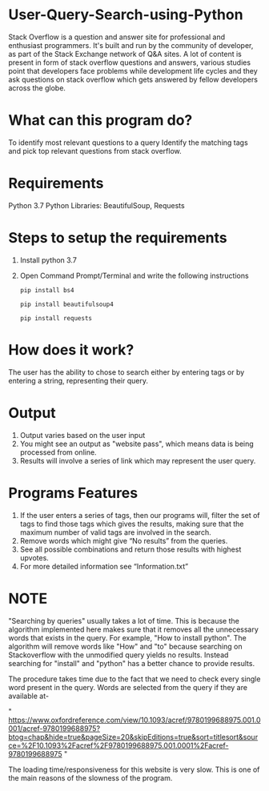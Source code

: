# User-Query-Search-using-Python
Stack Overflow is a question and answer site for professional and enthusiast programmers. It's built and run by the community of developer, as part of the Stack Exchange network of Q&amp;A sites. A lot of content is present in form of stack overflow questions and answers, various studies point that developers face problems while development life cycles and they ask questions on stack overflow which gets answered by fellow developers across the globe.

# What can this program do?
To identify most relevant questions to a query
Identify the matching tags and pick top relevant questions from stack overflow.

# Requirements
Python 3.7
Python Libraries: BeautifulSoup, Requests

# Steps to setup the requirements
  1.	Install python 3.7
  2.	Open Command Prompt/Terminal and write the following instructions
  
            pip install bs4 
            
            pip install beautifulsoup4
            
            pip install requests
          
# How does it work? 

The user has the ability to chose to search either by entering tags or by entering a string, representing their query.

# Output
1. Output varies based on the user input
2. You might see an output as "website pass", which means data is being processed from online.
3. Results will involve a series of link which may represent the user query.


# Programs Features
1.	If the user enters a series of tags, then our programs will, filter the set of tags to find those tags which gives the results, making sure that the maximum number of valid tags are involved in the search.
2.	Remove words which might give “No results” from the queries.
3.	See all possible combinations and return those results with highest upvotes.
4.	For more detailed information see “Information.txt” 


# NOTE
"Searching by queries" usually takes a lot of time. This is because the algorithm implemented here makes sure that it removes all the unnecessary words that exists in the query. For example, "How to install python". The algorithm will remove words like "How" and "to" because searching on Stackoverflow with the unmodified query yields no results. Instead searching for "install" and "python" has a better chance to provide results.

The procedure takes time due to the fact that we need to check every single word present in the query. Words are selected from the query if they are available at-

" https://www.oxfordreference.com/view/10.1093/acref/9780199688975.001.0001/acref-9780199688975?btog=chap&hide=true&pageSize=20&skipEditions=true&sort=titlesort&source=%2F10.1093%2Facref%2F9780199688975.001.0001%2Facref-9780199688975 "

The loading time/responsiveness for this website is very slow. This is one of the main reasons of the slowness of the program.







